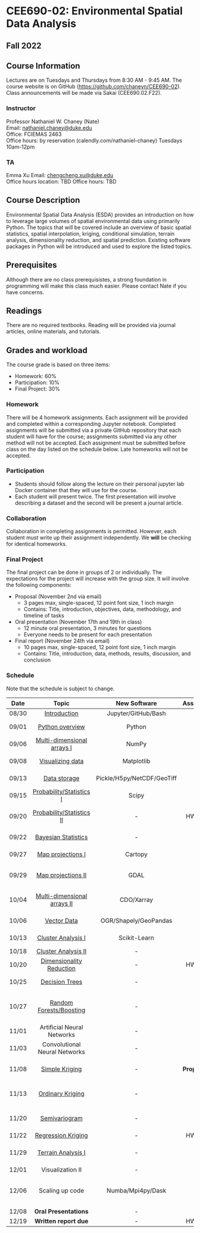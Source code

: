 # CEE690-02: Environmental Spatial Data Analysis
## Fall 2022

## Course Information
Lectures are on Tuesdays and Thursdays from 8:30 AM - 9:45 AM. The course website is on GitHub (https://github.com/chaneyn/CEE690-02). Class announcements will be made via Sakai (CEE690.02.F22).

### Instructor
Professor Nathaniel W. Chaney (Nate)  
Email: nathaniel.chaney@duke.edu  
Office: FCIEMAS 2463  
Office hours: by reservation (calendly.com/nathaniel-chaney) Tuesdays 10am-12pm

### TA
Emma Xu 
Email: chengcheng.xu@duke.edu  
Office hours location: TBD 
Office hours: TBD 

## Course Description
Environmental Spatial Data Analysis (ESDA) provides an introduction on how to leverage large volumes of spatial environmental data using primarily Python. The topics that will be covered include an overview of basic spatial statistics, spatial interpolation, kriging, conditional simulation, terrain analysis, dimensionality reduction, and spatial prediction. Existing software packages in Python will be introduced and used to explore the listed topics. 

## Prerequisites
Although there are no class prerequisistes, a strong foundation in programming will make this class much easier. Please contact Nate if you have concerns. 

## Readings
There are no required textbooks. Reading will be provided via journal articles, online materials, and tutorials.

## Grades and workload
The course grade is based on three items:
* Homework: 60%
* Participation: 10%
* Final Project: 30%

### Homework
There will be 4 homework assignments. Each assignment will be provided and completed within a corresponding Jupyter notebook. Completed assignments will be submitted via a private GitHub repository that each student will have for the course; assignments submitted via any other method will not be accepted. Each assignment must be submitted before class on the day listed on the schedule below. Late homeworks will not be accepted. 

### Participation
* Students should follow along the lecture on their personal jupyter lab Docker container that they will use for the course. 
* Each student will present twice. The first presentation will involve describing a dataset and the second will be present a journal article. 

### Collaboration
Collaboration in completing assignments is permitted. However, each student must write up their assignment independently. We **will** be checking for identical homeworks. 

### Final Project
The final project can be done in groups of 2 or individually. The expectations for the project will increase with the group size. It will involve the following components:
* Proposal (November 2nd via email)
  * 3 pages max, single-spaced, 12 point font size, 1 inch margin
  * Contains: Title, introduction, objectives, data, methodology, and timeline of tasks
* Oral presentation (November 17th and 19th in class)
  * 12 minute oral presentation, 3 minutes for questions
  * Everyone needs to be present for each presentation
* Final report (November 24th via email)
  * 10 pages max, single-spaced, 12 point font size, 1 inch margin
  * Contains: Title, introduction, data, methods, results, discussion, and conclusion
  
### Schedule
Note that the schedule is subject to change.

|Date|Topic|New Software|Assignments|Article|
|:-:|:-:|:-:|:-:|:-:|
|08/30|[Introduction](https://github.com/chaneyn/ESDA_CEE690-02/blob/master/Lectures/Introduction.pdf)|Jupyter/GitHub/Bash|-|-|
|09/01|[Python overview](https://github.com/chaneyn/ESDA_CEE690-02/blob/master/Lectures/Python_Overview.ipynb)|Python|-|[Lin, J., 2012](https://journals.ametsoc.org/bams/article/93/12/1823/60266/Why-Python-Is-the-Next-Wave-in-Earth-Sciences) (TBD) 
|09/06|[Multi-dimensional arrays I](https://github.com/chaneyn/ESDA_CEE690-02/blob/master/Lectures/Numpy.ipynb)|NumPy|-|[Lu et al., 2018](https://www.mdpi.com/2220-9964/7/8/313/htm) (TBD)|
|09/08|[Visualizing data](https://github.com/chaneyn/ESDA_CEE690-02/blob/master/Lectures/Visualizing_Data.ipynb)|Matplotlib|-|[Rougier et al., 2014](https://journals.plos.org/ploscompbiol/article?id=10.1371/journal.pcbi.1003833) (TBD)|
|09/13|[Data storage](https://github.com/chaneyn/ESDA_CEE690-02/blob/master/Lectures/DataStorage.ipynb)|Pickle/H5py/NetCDF/GeoTiff|-|[Extance, 2016](https://www.nature.com/news/how-dna-could-store-all-the-world-s-data-1.20496) (TBD)|
|09/15|[Probability/Statistics I](https://github.com/chaneyn/ESDA_CEE690-02/blob/master/Lectures/Intro2ProbabilityI.ipynb)|Scipy|-|[Holmes, 2018](https://medium.com/planet-stories/the-explosion-of-geospatial-data-and-the-rise-of-deep-learning-b22aa8fef519) (TBD)|
|09/20|[Probability/Statistics II](https://github.com/chaneyn/ESDA_CEE690-02/blob/master/Lectures/Intro2ProbabilityII.ipynb)|-|HW #1 due|[Walther and Moore, 2005](https://onlinelibrary.wiley.com/doi/10.1111/j.2005.0906-7590.04112.x) (TBD)|
|09/22|[Bayesian Statistics](https://cee-az-00.oit.duke.edu:50000/notebooks/ESDA_CEE690-02/Lectures/BayesianStatistics.ipynb)|-|-|[Prathvikumar, 2019](https://towardsdatascience.com/intro-to-bayesian-statistics-5056b43d248d) (TBD)|
|09/27|[Map projections I](https://github.com/chaneyn/ESDA_CEE690-02/blob/master/Lectures/MapProjectionsI.ipynb)|Cartopy|-|[Lapaine, 2017](https://link.springer.com/chapter/10.1007/978-3-319-51835-0_11) (TBD)|
|09/29|[Map projections II](https://github.com/chaneyn/ESDA_CEE690-02/blob/master/Lectures/MapProjectionsII.ipynb)|GDAL|-|[Asay, 2020](https://thenewstack.io/gdal-the-open-source-technology-behind-google-maps/) and [Simmon, 2017](https://medium.com/planet-stories/a-gentle-introduction-to-gdal-part-1-a3253eb96082) (TBD)|
|10/04|[Multi-dimensional arrays II](https://github.com/chaneyn/ESDA_CEE690-02/blob/master/Lectures/MultidimensionalArraysII.ipynb)|CDO/Xarray|-|[Hoyer and Hamman, 2017](https://openresearchsoftware.metajnl.com/articles/10.5334/jors.148/) (TBD)|
|10/06|[Vector Data](https://github.com/chaneyn/ESDA_CEE690-02/blob/master/Lectures/VectorData.ipynb)|OGR/Shapely/GeoPandas|-|[Kreveld, 2006](https://citeseerx.ist.psu.edu/viewdoc/download?doi=10.1.1.109.2967&rep=rep1&type=pdf#:~:text=The%20research%20area%20of%20computational,an%20algorithm%20solves%20a%20problem.&text=Many%20basic%20problems%20of%20computational,or%20indirect%20use%20to%20GIS.) (TBD)|
|10/13|[Cluster Analysis I](https://github.com/chaneyn/ESDA_CEE690-02/blob/master/Lectures/ClusterAnalysisI.ipynb)|Scikit-Learn|-|[Mishra, 2017](https://towardsdatascience.com/unsupervised-learning-and-data-clustering-eeecb78b422a) (TBD)|
|10/18|[Cluster Analysis II](https://github.com/chaneyn/ESDA_CEE690-02/blob/master/Lectures/ClusterAnalysisII.ipynb)|-|-|-|
|10/20|[Dimensionality Reduction](https://github.com/chaneyn/ESDA_CEE690-02/blob/master/Lectures/DimensionalityReduction.ipynb)|-|HW #2 due|-|
|10/25|[Decision Trees](https://github.com/chaneyn/ESDA_CEE690-02/blob/master/Lectures/DecisionTrees.ipynb)|-|-|[Homer et al., 2004](https://www.ingentaconnect.com/content/asprs/pers/2004/00000070/00000007/art00005#) (TBD)|
|10/27|[Random Forests/Boosting](https://github.com/chaneyn/ESDA_CEE690-02/blob/master/Lectures/RandomForests.ipynb)|-|-|[Kaminska, J., 2018, Cai, J., et al., 2020](https://www.sciencedirect.com/science/article/pii/S030147971830327X) (TBD)|
|11/01|Artificial Neural Networks|-|-|-|
|11/03|Convolutional Neural Networks|-|-|-|
|11/08|[Simple Kriging](https://github.com/chaneyn/ESDA_CEE690-02/blob/master/Lectures/SimpleKriging.ipynb)|-|**Proposal due**|[Wong, D., et al., 2004](https://www.nature.com/articles/7500338) (TBD)|
|11/13|[Ordinary Kriging](https://github.com/chaneyn/ESDA_CEE690-02/blob/master/Lectures/OrdinaryKriging.ipynb)|-|-|[Pouladi, N., et al., 2019](https://www.sciencedirect.com/science/article/abs/pii/S0016706118319621?via%3Dihub) (TBD)|
|11/20|[Semivariogram](https://github.com/chaneyn/ESDA_CEE690-02/blob/master/Lectures/Semivariogram.ipynb)|-|-|[Hengl, T., et al., 2007](https://www.sciencedirect.com/science/article/pii/S0098300407001008?via%3Dihub) (TBD)|
|11/22|[Regression Kriging](https://github.com/chaneyn/ESDA_CEE690-02/blob/master/Lectures/RegressionKriging.ipynb)|-|HW #3 due|-|
|11/29|[Terrain Analysis I](https://github.com/chaneyn/ESDA_CEE690-02/blob/master/Lectures/TerrainAnalysisI.ipynb)|-|-|[Moore, I., et al., 1991](https://onlinelibrary.wiley.com/doi/epdf/10.1002/hyp.3360050103) (TBD)|
|12/01|Visualization II|-|-||
|12/06|Scaling up code|Numba/Mpi4py/Dask|-|[Bakharia, A., 2018](https://towardsdatascience.com/why-every-data-scientist-should-use-dask-81b2b850e15b) and [Grover, P., 2018](https://towardsdatascience.com/speed-up-your-algorithms-part-2-numba-293e554c5cc1) (TBD)|
|12/08|**Oral Presentations**|-|-|-| 
|12/19|**Written report due**|-|HW #4 due|-| 
